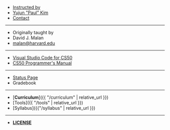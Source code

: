 
* [Instructed by](#)
* [Yujun "Paul" Kim](https://paulkim.me)
* [Contact](mailto:ykim@fultonscienceacademy.org)

***

* Originally taught by
* David J. Malan
* malan@harvard.edu

***

* [Visual Studio Code for CS50](https://code.cs50.io/)
* [CS50 Programmer's Manual](https://man.cs50.io/)

***

* [Status Page](https://cs50.statuspage.io/)
* Gradebook

***

* [**Curriculum**]({{ "/curriculum" | relative_url }})
* [Tools]({{ "/tools" | relative_url }})
* [Syllabus]({{"/syllabus" | relative_url }})

***

* [**LICENSE**](https://cs50.harvard.edu/x/2023/license/)